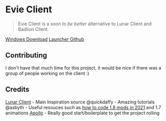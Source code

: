 # Evie Client
> Evie Client is a  *soon to be better* alternative to Lunar Client and Badlion Client.

[Windows Download](https://evie.pw/api/downloads/latest?platform=win)
[Launcher Github](https://github.com/twisttaan/evielauncher)

## Contributing

I don't have that much time for this project, it would be nice if there was a group of people working on the client :)

## Credits

[Lunar Client](https://www.lunarclient.com/) - Main Inspiration source
@quickdaffy - Amazing tutorials
@asbyth - Useful resouces such as [how to code 1.8 mods in 2021](https://gist.github.com/asbyth/ba2cd9b66925f2437bbcfcd884d60af7) and 1.7 animations
[Apollo](https://github.com/itsnebulalol/Apollo) - Really good start/boilerplate to get the project rolling
